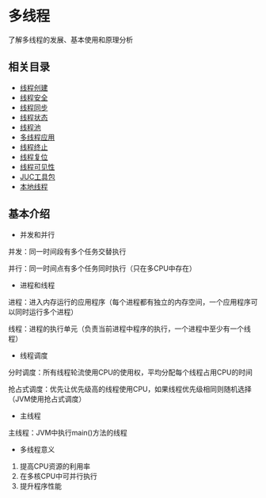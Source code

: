 # 多线程

了解多线程的发展、基本使用和原理分析

## 相关目录

- [线程创建](https://github.com/tideseng/multithreading/tree/master/src/main/java/com/tideseng/multithreading/create)
- [线程安全](https://github.com/tideseng/multithreading/tree/master/src/main/java/com/tideseng/multithreading/safe)
- [线程同步](https://github.com/tideseng/multithreading/tree/master/src/main/java/com/tideseng/multithreading/sync)
- [线程状态](https://github.com/tideseng/multithreading/tree/master/src/main/java/com/tideseng/multithreading/state)
- [线程池](https://github.com/tideseng/multithreading/tree/master/src/main/java/com/tideseng/multithreading/pool)
- [多线程应用](https://github.com/tideseng/multithreading/tree/master/src/main/java/com/tideseng/multithreading/application)
- [线程终止](https://github.com/tideseng/multithreading/tree/master/src/main/java/com/tideseng/multithreading/interrupt)
- [线程复位](https://github.com/tideseng/multithreading/tree/master/src/main/java/com/tideseng/multithreading/reset)
- [线程可见性](https://github.com/tideseng/multithreading/tree/master/src/main/java/com/tideseng/multithreading/jmm)
- [JUC工具包](https://github.com/tideseng/multithreading/tree/master/src/main/java/com/tideseng/multithreading/juc)
- [本地线程](https://github.com/tideseng/multithreading/tree/master/src/main/java/com/tideseng/multithreading/local)

## 基本介绍

- 并发和并行

并发：同一时间段有多个任务交替执行

并行：同一时间点有多个任务同时执行（只在多CPU中存在）

- 进程和线程

进程：进入内存运行的应用程序（每个进程都有独立的内存空间，一个应用程序可以同时运行多个进程）

线程：进程的执行单元（负责当前进程中程序的执行，一个进程中至少有一个线程）

- 线程调度

分时调度：所有线程轮流使用CPU的使用权，平均分配每个线程占用CPU的时间

抢占式调度：优先让优先级高的线程使用CPU，如果线程优先级相同则随机选择（JVM使用抢占式调度）

- 主线程

主线程：JVM中执行main()方法的线程

- 多线程意义

1. 提高CPU资源的利用率
2. 在多核CPU中可并行执行
3. 提升程序性能